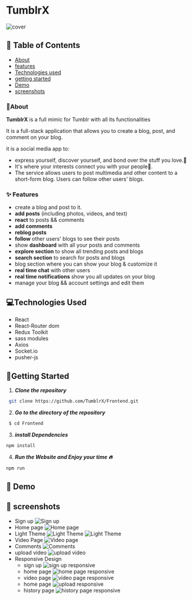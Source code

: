 # TumblrX

![cover]()


## 📝 Table of Contents

- [About](#about)
- [features](#features)
- [Technologies used](#build)
- [getting started](#start)
- [Demo](#demo)
- [screenshots](#screenshots)

### 🚩About<a name = "about"></a>

**TumblrX** is a full mimic for Tumblr with all its functionalities

It is a full-stack application that allows you to create a blog, post, and comment on your blog.

it is a social media app to:

- express yourself, discover yourself, and bond over the stuff you love.💖
- It's where your interests connect you with your people🤝.
- The service allows users to post multimedia and other content to a short-form blog. Users can follow other users' blogs.

### ✨ Features <a name = "features"></a>

- create a blog and post to it.
- **add posts** (including photos, videos, and text)
- **react** to posts && comments
- **add comments**
- **reblog posts**
- **follow** other users' blogs to see their posts
- show **dashboard** with all your posts and comments
- **explore section** to show all trending posts and blogs
- **search section** to search for posts and blogs
- blog section where you can show your blog & customize it 
- **real time chat** with other users
- **real time notifications** show you all updates on your blog
- manage your blog && account settings and edit them

## 💻Technologies Used<a name = "build"></a>

- React
- React-Router dom
- Redux Toolkit
- sass modules
- Axios
- Socket.io
- pusher-js

## 🏁Getting Started <a name = "start"></a>

1. **_Clone the repository_**

```bash
 git clone https://github.com/TumblrX/Frontend.git
```

2. **_Go to the directory of the repository_**

```bash
 $ cd Frontend
```

3. **_install Dependencies_**

```bash
npm install
```

4. **_Run the Website and Enjoy your time 🔥_**

```bash
npm run
```

## 🎥 Demo<a name = "demo"></a>

<div name = "demo" align="center" width=1189>

</div>

## 🎥 screenshots<a name = "screenshots"></a>

- Sign up
  ![Sign up](./screenshots/1.png)
- Home page
  ![Home page](./screenshots/2.png)
- Light Theme
  ![Light Theme](./screenshots/3.png)
  ![Light Theme](./screenshots/31.png)
- Video Page
  ![Video page](./screenshots/5.png)
- Comments
  ![Comments](./screenshots/6.png)
- upload video
  ![upload video](./screenshots/7.png)
- Responsive Design
  - sign up
    ![sign up responsive](./screenshots/8.png)
  - home page
    ![home page responsive](./screenshots/9.png)
  - video page
    ![video page responsive](./screenshots/11.png)
  - home page
    ![upload responsive](./screenshots/10.png)
  - history page
    ![history page responsive](./screenshots/12.png)


```
